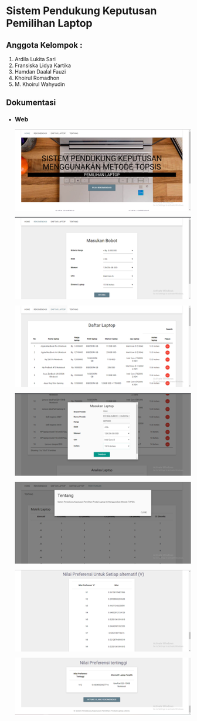 # Sistem Pendukung Keputusan Pemilihan Laptop
## Anggota Kelompok :
1. Ardila Lukita Sari
2. Fransiska Lidya Kartika
3. Hamdan Daalal Fauzi
4. Khoirul Romadhon
5. M. Khoirul Wahyudin
## Dokumentasi

- ### Web
    
    ![](./ss/a.PNG)
    
    ![](./ss/b.PNG)
    
    ![](./ss/c.PNG)
    
    ![](./ss/d.PNG)
    
    ![](./ss/e.PNG)
    
    ![](./ss/f.PNG)
    
    ![](./ss/g.PNG)
    

